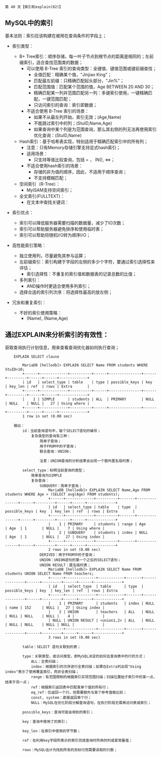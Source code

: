 
    第 40 天【索引和explain(02)】

## MySQL中的索引

基本法则：索引应该构建在被用在查询条件的字段上；

- 索引类型：
    + B+ Tree索引：顺序存储，每一叶子节点到根节点的距离是相同的；左前缀索引，适合查找范围类的数据；
        * 可以使用 B-Tree 索引的查询类型：全键值、键值范围或键前缀查找；
            - 全值匹配：精确某个值，"Jinjiao King"；
            - 匹配最左前缀：只精确匹配起头部分，"Jin%"；
            - 匹配范围值：匹配某个范围的值，Age BETWEEN 20 AND 30； 
            - 精确匹配某一列并范围匹配另一列：多键索引使用，一键精确匹配，一键范围匹配；
            - 只访问索引的查询：索引即数据；
        * 不适合使用 B-Tree 索引的场景：
            - 如果不从最左列开始，索引无效；(Age,Name)
            - 不能跳过索引中的列；(StuID,Name,Age)
            - 如果查询中某个列是为范围查询，那么其右侧的列无法再使用索引优化查询：(StuID,Name)
    + Hash索引：基于哈希表实现，特别适用于精确匹配索引中的所有列；
        * 注意：只有Memory存储引擎支持显式hash索引；
        * 适用场景：
            - 只支持等值比较查询，包括 = ， IN(), <=>；
        * 不适合使用hash索引的场景：
            - 存储的非为值的顺序，因此，不适用于顺序查询；
            - 不支持模糊匹配；  
    + 空间索引（R-Tree）：
        * MyISAM支持空间索引；
    + 全文索引(FULLTEXT)：
        * 在文本中查找关键词：
- 索引优点：
    + 索引可以降低服务器需要扫描的数据量，减少了IO次数；
    + 索引可以帮助服务器避免排序和使用临时表；
    + 索引可以帮助将随机I/O转为顺序I/O；

- 高性能索引策略：
    + 独立使用列，尽量避免其参与运算；
    + 左前缀索引：索引构建于字段的左侧的多少个字符，要通过索引选择性来评估；
        * 索引选择性：不重复的索引值和数据表的记录总数的比值；
    + 多列索引：
        * AND操作时更适合使用多列索引；
    + 选择合适的索引列次序：将选择性最高的放左侧；
- 冗余和重复索引：
    + 不好的索引使用策略：
        * (Name), (Name,Age)

## 通过EXPLAIN来分析索引的有效性：

获取查询执行计划信息，用来查看查询优化器如何执行查询；

```
    EXPLAIN SELECT clause

        MariaDB [hellodb]> EXPLAIN SELECT Name FROM students WHERE StuID>10;
        +------+-------------+----------+------+---------------+------+---------+------+------+-------------+
        | id   | select_type | table    | type | possible_keys | key  | key_len | ref  | rows | Extra       |
        +------+-------------+----------+------+---------------+------+---------+------+------+-------------+
        |    1 | SIMPLE      | students | ALL  | PRIMARY       | NULL | NULL    | NULL |   27 | Using where |
        +------+-------------+----------+------+---------------+------+---------+------+------+-------------+
        1 row in set (0.00 sec)

    输出：
        id：当前查询语句中，每个SELECT语句的编号；
            复杂类型的查询有三种：
                简单子查询；
                用于FROM中的子查询；
                联合查询：UNION；

                注意：UNION查询的分析结果会出现一个额外匿名临时表；

        select_type：标明当前查询的类型；
            简单查询为SIMPLE
            复杂查询：
                SUBQUERY：简单子查询；
                    MariaDB [hellodb]> EXPLAIN SELECT Name,Age FROM students WHERE Age > (SELECT avg(Age) FROM students);
                    +------+-------------+----------+-------+---------------+------+---------+------+------+-------------+
                    | id   | select_type | table    | type  | possible_keys | key  | key_len | ref  | rows | Extra       |
                    +------+-------------+----------+-------+---------------+------+---------+------+------+-------------+
                    |    1 | PRIMARY     | students | range | Age           | Age  | 1       | NULL |    7 | Using where |
                    |    2 | SUBQUERY    | students | index | NULL          | Age  | 1       | NULL |   27 | Using index |
                    +------+-------------+----------+-------+---------------+------+---------+------+------+-------------+
                    2 rows in set (0.00 sec)
                DERIVED：用于FROM中的子查询；
                UNION：UNION语句的第一个之后的SELECT语句；
                UNION RESULT：匿名临时表；
                    MariaDB [hellodb]> EXPLAIN SELECT Name FROM students UNION SELECT Name FROM teachers;
                    +------+--------------+------------+-------+---------------+------+---------+------+------+-------------+
                    | id   | select_type  | table      | type  | possible_keys | key  | key_len | ref  | rows | Extra       |
                    +------+--------------+------------+-------+---------------+------+---------+------+------+-------------+
                    |    1 | PRIMARY      | students   | index | NULL          | name | 152     | NULL |   27 | Using index |
                    |    2 | UNION        | teachers   | ALL   | NULL          | NULL | NULL    | NULL |    4 |             |
                    | NULL | UNION RESULT | <union1,2> | ALL   | NULL          | NULL | NULL    | NULL | NULL |             |
                    +------+--------------+------------+-------+---------------+------+---------+------+------+-------------+
                    3 rows in set (0.00 sec)

        table：SELECT 语句关联到的表；

        type：关联类型，或访问类型，即MySQL决定的如何去查询表中的行的方式；
            ALL：全表扫描；
            index：根据索引的次序进行全表扫描；如果在Extra列出现"Using index"表示了使用覆盖索引，而非全表扫描；
            range：有范围限制的根据索引实现范围扫描；扫描位置始于索引中的某一点，结束于另一点；
            ref：根据索引返回表中匹配某单个值的所有行；
            eq_ref：仅返回一个行，但需要额外与某个参考值做比较；
            const, system：直接返回单个行；
            NULL：MySQL在优化阶段分解查询语句，在执行阶段无需再访问表或索引；

        possible_keys：查询可能会用到的索引；

        key：查询中使用了的索引；

        key_len：在索引中使用的字节数；

        ref：在利用key字段所表示的索引完成查询时所用的列或某常量值；

        rows：MySQL估计为找到所有的目标行而需要读取的行数；




```

